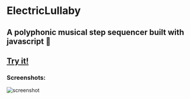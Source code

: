 # ElectricLullaby

## A polyphonic musical step sequencer built with javascript :musical_keyboard:

## [Try it!](https://joeiannone.com/ElectricLullaby)

### Screenshots:
![screenshot](https://joeiannone.com/img/electriclullaby.gif)
